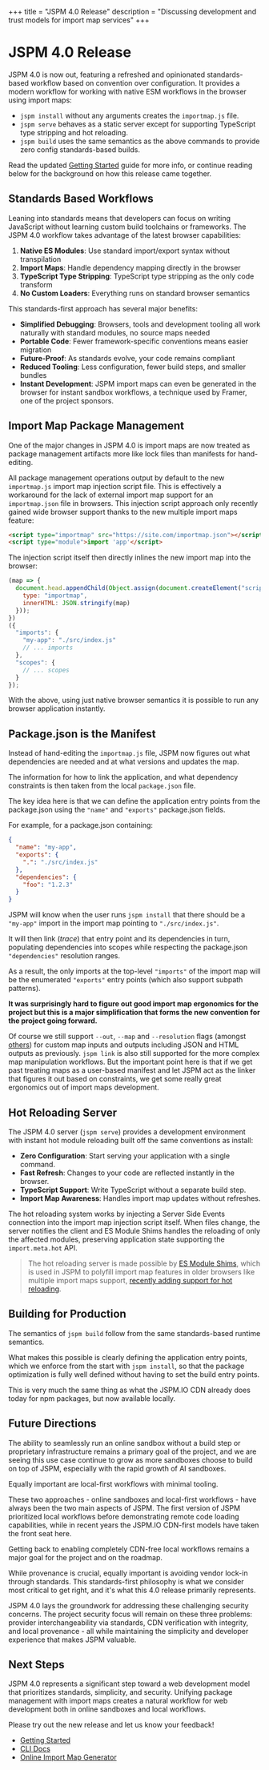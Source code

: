 +++
title = "JSPM 4.0 Release"
description = "Discussing development and trust models for import map services"
+++

# JSPM 4.0 Release

JSPM 4.0 is now out, featuring a refreshed and opinionated standards-based workflow based on convention over configuration. It provides a modern workflow for working with native ESM workflows in the browser using import maps:

* `jspm install` without any arguments creates the `importmap.js` file.
* `jspm serve` behaves as a static server except for supporting TypeScript type stripping and hot reloading.
* `jspm build` uses the same semantics as the above commands to provide zero config standards-based builds.

Read the updated [Getting Started](/getting-started) guide for more info, or continue reading below for the background on how this release came together.

## Standards Based Workflows

Leaning into standards means that developers can focus on writing JavaScript without learning custom build toolchains or frameworks. The JSPM 4.0 workflow takes advantage of the latest browser capabilities:

1. **Native ES Modules**: Use standard import/export syntax without transpilation
2. **Import Maps**: Handle dependency mapping directly in the browser
3. **TypeScript Type Stripping**: TypeScript type stripping as the only code transform
4. **No Custom Loaders**: Everything runs on standard browser semantics

This standards-first approach has several major benefits:

* **Simplified Debugging**: Browsers, tools and development tooling all work naturally with standard modules, no source maps needed
* **Portable Code**: Fewer framework-specific conventions means easier migration
* **Future-Proof**: As standards evolve, your code remains compliant
* **Reduced Tooling**: Less configuration, fewer build steps, and smaller bundles
* **Instant Development**: JSPM import maps can even be generated in the browser for instant sandbox workflows, a technique used by Framer, one of the project sponsors.

## Import Map Package Management

One of the major changes in JSPM 4.0 is import maps are now treated as package management artifacts more like lock files than manifests for hand-editing.

All package management operations output by default to the new `importmap.js` import map injection script file. This is effectively a workaround for the lack of external import map support for an `importmap.json` file in browsers. This injection script approach only recently gained wide browser support thanks to the new multiple import maps feature:

```html
<script type="importmap" src="https://site.com/importmap.json"></script>
<script type="module">import 'app'</script>
```

The injection script itself then directly inlines the new import map into the browser:

```js
(map => {
  document.head.appendChild(Object.assign(document.createElement("script"), {
    type: "importmap",
    innerHTML: JSON.stringify(map)
  }));
})
({
  "imports": {
    "my-app": "./src/index.js"
    // ... imports
  },
  "scopes": {
    // ... scopes
  }
});
```

With the above, using just native browser semantics it is possible to run any browser application instantly.

## Package.json is the Manifest

Instead of hand-editing the `importmap.js` file, JSPM now figures out what dependencies are needed and at what versions and updates the map.

The information for how to link the application, and what dependency constraints is then taken from the local `package.json` file.

The key idea here is that we can define the application entry points from the package.json using the `"name"` and `"exports"` package.json fields.

For example, for a package.json containing:

```json
{
  "name": "my-app",
  "exports": {
    ".": "./src/index.js"
  },
  "dependencies": {
    "foo": "1.2.3"
  }
}
```

JSPM will know when the user runs `jspm install` that there should be a `"my-app"` import in the import map pointing to `"./src/index.js"`.

It will then link (_trace_) that entry point and its dependencies in turn, populating dependencies into scopes while respecting the package.json `"dependencies"` resolution ranges.

As a result, the only imports at the top-level `"imports"` of the import map will be the enumerated `"exports"` entry points (which also support subpath patterns).

**It was surprisingly hard to figure out good import map ergonomics for the project but this is a major simplification that forms the new convention for the project going forward.**

Of course we still support `--out`, `--map` and `--resolution` flags (amongst [others](/docs/cli/interfaces/GenerateFlags)) for custom map inputs and outputs including JSON and HTML outputs as previously. `jspm link` is also still supported for the more complex map manipulation workflows. But the important point here is that if we get past treating maps as a user-based manifest and let JSPM act as the linker that figures it out based on constraints, we get some really great ergonomics out of import maps development.

## Hot Reloading Server

The JSPM 4.0 server (`jspm serve`) provides a development environment with instant hot module reloading built off the same conventions as install:

* **Zero Configuration**: Start serving your application with a single command.
* **Fast Refresh**: Changes to your code are reflected instantly in the browser.
* **TypeScript Support**: Write TypeScript without a separate build step.
* **Import Map Awareness**: Handles import map updates without refreshes.

The hot reloading system works by injecting a Server Side Events connection into the import map injection script itself. When files change, the server notifies the client and ES Module Shims handles the reloading of only the affected modules, preserving application state supporting the `import.meta.hot` API.

> The hot reloading server is made possible by [ES Module Shims](https://github.com/guybedford/es-module-shims), which is used in JSPM to polyfill import map features in older browsers like multiple import maps support, [recently adding support for hot reloading](https://guybedford.com/hot-reloading-es-module-shims-2.5).

## Building for Production

The semantics of `jspm build` follow from the same standards-based runtime semantics.

What makes this possible is clearly defining the application entry points, which we enforce from the start with `jspm install`, so that the package optimization is fully well defined without having to set the build entry points.

This is very much the same thing as what the JSPM.IO CDN already does today for npm packages, but now available locally.

## Future Directions

The ability to seamlessly run an online sandbox without a build step or proprietary infrastructure remains a primary goal of the project, and we are seeing this use case continue to grow as more sandboxes choose to build on top of JSPM, especially with the rapid growth of AI sandboxes.

Equally important are local-first workflows with minimal tooling.

These two approaches - online sandboxes and local-first workflows - have always been the two main aspects of JSPM. The first version of JSPM prioritized local workflows before demonstrating remote code loading capabilities, while in recent years the JSPM.IO CDN-first models have taken the front seat here.

Getting back to enabling completely CDN-free local workflows remains a major goal for the project and on the roadmap.

While provenance is crucial, equally important is avoiding vendor lock-in through standards. This standards-first philosophy is what we consider most critical to get right, and it's what this 4.0 release primarily represents.

JSPM 4.0 lays the groundwork for addressing these challenging security concerns. The project security focus will remain on these three problems: provider interchangeability via standards, CDN verification with integrity, and local provenance - all while maintaining the simplicity and developer experience that makes JSPM valuable.

## Next Steps

JSPM 4.0 represents a significant step toward a web development model that prioritizes standards, simplicity, and security. Unifying package management with import maps creates a natural workflow for web development both in online sandboxes and local workflows.

Please try out the new release and let us know your feedback!

* [Getting Started](/getting-started)
* [CLI Docs](/docs/cli)
* [Online Import Map Generator](https://generator.jspm.io)
